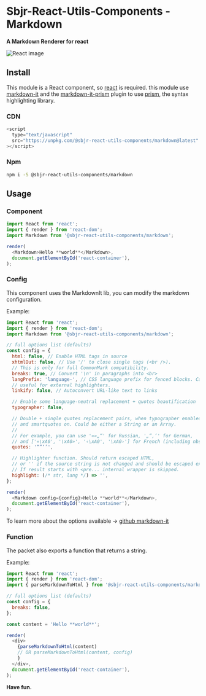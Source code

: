 # Sbjr-React-Utils-Components - Markdown

**A Markdown Renderer for react**

![React image](https://encrypted-tbn0.gstatic.com/images?q=tbn:ANd9GcSaMlUbPKRkWDuPrGLln27cr6_EK6ipM3Rw_vxNIxDaOVJA2e4O&s)

## Install

This module is a React component, so [react](https://github.com/facebook/react) is required.
this module use [markdown-it](https://www.npmjs.com/package/markdown-it) and the [markdown-it-prism](https://www.npmjs.com/package/markdown-it-prism) plugin to use [prism](https://prismjs.com), the syntax highlighting library.

### CDN

```js
<script
  type="text/javascript"
  src="https://unpkg.com/@sbjr-react-utils-components/markdown@latest"
></script>
```

### Npm

```bash
npm i -S @sbjr-react-utils-components/markdown
```

## Usage

### Component

```js
import React from 'react';
import { render } from 'react-dom';
import Markdown from '@sbjr-react-utils-components/markdown';

render(
  <Markdown>Hello **world**</Markdown>,
  document.getElementById('react-container'),
);
```

### Config

This component uses the MarkdownIt lib, you can modify the markdown configuration.

Example:

```js
import React from 'react';
import { render } from 'react-dom';
import Markdown from '@sbjr-react-utils-components/markdown';

// full options list (defaults)
const config = {
  html: false, // Enable HTML tags in source
  xhtmlOut: false, // Use '/' to close single tags (<br />).
  // This is only for full CommonMark compatibility.
  breaks: true, // Convert '\n' in paragraphs into <br>
  langPrefix: 'language-', // CSS language prefix for fenced blocks. Can be
  // useful for external highlighters.
  linkify: false, // Autoconvert URL-like text to links

  // Enable some language-neutral replacement + quotes beautification
  typographer: false,

  // Double + single quotes replacement pairs, when typographer enabled,
  // and smartquotes on. Could be either a String or an Array.
  //
  // For example, you can use '«»„“' for Russian, '„“‚‘' for German,
  // and ['«\xA0', '\xA0»', '‹\xA0', '\xA0›'] for French (including nbsp).
  quotes: '“”‘’',

  // Highlighter function. Should return escaped HTML,
  // or '' if the source string is not changed and should be escaped externally.
  // If result starts with <pre... internal wrapper is skipped.
  highlight: (/* str, lang */) => '',
};

render(
  <Markdown config={config}>Hello **world**</Markdown>,
  document.getElementById('react-container'),
);
```

To learn more about the options available -> [github markdown-it](https://github.com/markdown-it/markdown-it)

### Function

The packet also exports a function that returns a string.

Example:

```js
import React from 'react';
import { render } from 'react-dom';
import { parseMarkdownToHtml } from '@sbjr-react-utils-components/markdown';

// full options list (defaults)
const config = {
  breaks: false,
};

const content = 'Hello **world**';

render(
  <div>
    {parseMarkdownToHtml(content)
    // OR parseMarkdownToHtml(content, config)
    }
  </div>,
  document.getElementById('react-container'),
);
```

**Have fun.**
